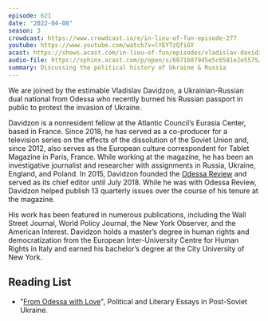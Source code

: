```yaml
---
episode: 621
date: "2022-04-08"
season: 3
crowdcast: https://www.crowdcast.io/e/in-lieu-of-fun-episode-277
youtube: https://www.youtube.com/watch?v=lYEYTzQfiGY
acast: https://shows.acast.com/in-lieu-of-fun/episodes/vladislav-davidzon-burns-his-russian-passport
audio-file: https://sphinx.acast.com/p/open/s/6071b87945e5c6581e2e5575/e/6253036a5777950013eee7cb/media.mp3
summary: Discussing the political history of Ukraine & Russia
---
```

We are joined by the estimable Vladislav Davidzon, a Ukrainian-Russian dual national from Odessa who recently burned his Russian passport in public to protest the invasion of Ukraine. 

Davidzon is a nonresident fellow at the Atlantic Council’s Eurasia Center, based in France. Since 2018, he has served as a co-producer for a television series on the effects of the dissolution of the Soviet Union and, since 2012, also serves as the European culture correspondent for Tablet Magazine in Paris, France. While working at the magazine, he has been an investigative journalist and researcher with assignments in Russia, Ukraine, England, and Poland. In 2015, Davidzon founded the [Odessa Review](http://odessareview.com/) and served as its chief editor until July 2018. While he was with Odessa Review, Davidzon helped publish 13 quarterly issues over the course of his tenure at the magazine.

His work has been featured in numerous publications, including the Wall Street Journal, World Policy Journal, the New York Observer, and the American Interest. Davidzon holds a master’s degree in human rights and democratization from the European Inter-University Centre for Human Rights in Italy and earned his bachelor’s degree at the City University of New York.

## Reading List

- "[From Odessa with Love](https://www.academicapress.com/node/457)", Political
  and Literary Essays in Post-Soviet Ukraine.
